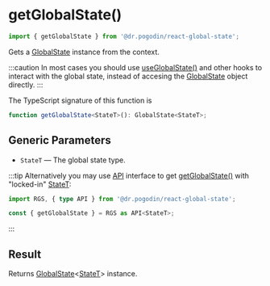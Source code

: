 # getGlobalState()
```jsx
import { getGlobalState } from '@dr.pogodin/react-global-state';
```
Gets a [GlobalState] instance from the context.

:::caution
In most cases you should use [useGlobalState()] and other hooks to interact with
the global state, instead of accesing the [GlobalState] object directly.
:::

The TypeScript signature of this function is
```ts
function getGlobalState<StateT>(): GlobalState<StateT>;
```

## Generic Parameters
[StateT]: #state-type
- `StateT` <a id="state-type" /> &mdash; The global state type.

:::tip
Alternatively you may use [API] interface to get
[getGlobalState()] with "locked-in" [StateT]:

```ts
import RGS, { type API } from '@dr.pogodin/react-global-state';

const { getGlobalState } = RGS as API<StateT>;
```
:::

## Result
Returns [GlobalState]&lt;[StateT]&gt; instance.

[API]: /docs/api/types/api
[getGlobalState()]: #
[GlobalState]: /docs/api/classes/globalstate
[useGlobalState()]: /docs/api/hooks/useglobalstate
